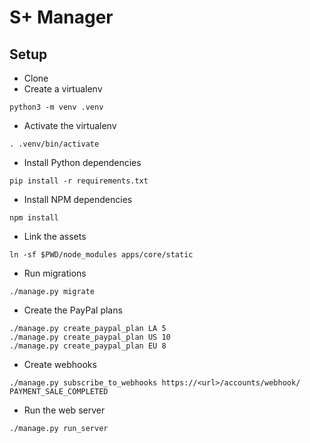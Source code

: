 # S+ Manager

## Setup

* Clone
* Create a virtualenv
```
python3 -m venv .venv
```
* Activate the virtualenv
```
. .venv/bin/activate
```
* Install Python dependencies
```
pip install -r requirements.txt
```
* Install NPM dependencies 
```
npm install
```
* Link the assets
```
ln -sf $PWD/node_modules apps/core/static
```
* Run migrations
```
./manage.py migrate
```
* Create the PayPal plans
```
./manage.py create_paypal_plan LA 5
./manage.py create_paypal_plan US 10
./manage.py create_paypal_plan EU 8
```
* Create webhooks
```
./manage.py subscribe_to_webhooks https://<url>/accounts/webhook/ PAYMENT_SALE_COMPLETED
```
* Run the web server
```
./manage.py run_server
```